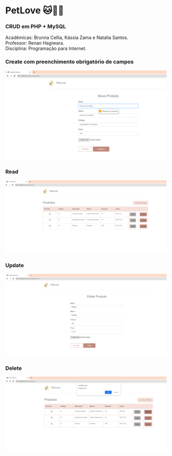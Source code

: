 # PetLove 🐱🐶🐬
### CRUD em PHP + MySQL

Acadêmicas: Brunna Cellia, Kássia Zama e Natalia Santos. <br>
Professor: Renan Hagiwara. <br>
Disciplina: Programação para Internet. <br> 

### Create com preenchimento obrigatório de campos
<img src="https://github.com/bzelia/PetLove/blob/main/demonstracao/create.png">

### Read 
<img src="https://github.com/bzelia/PetLove/blob/main/demonstracao/read.PNG">

### Update
<img src="https://github.com/bzelia/PetLove/blob/main/demonstracao/update.PNG">

### Delete
<img src="https://github.com/bzelia/PetLove/blob/main/demonstracao/delete.PNG"> 
